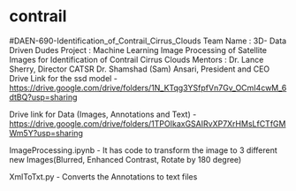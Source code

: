 # contrail
#DAEN-690-Identification_of_Contrail_Cirrus_Clouds
Team Name : 3D- Data Driven Dudes Project : Machine Learning Image Processing of Satellite Images for Identification of Contrail Cirrus Clouds 
Mentors : Dr. Lance Sherry, Director CATSR Dr. Shamshad (Sam) Ansari, President and CEO
Drive Link for the ssd model - https://drive.google.com/drive/folders/1N_KTqg3YSfpfVn7Gv_OCmI4cwM_6dtBQ?usp=sharing

Drive link for Data (Images, Annotations and Text) - https://drive.google.com/drive/folders/1TPOIkaxGSAIRvXP7XrHMsLfCTfGMWm5Y?usp=sharing

ImageProcessing.ipynb - It has code to transform the image to 3 different new Images(Blurred, Enhanced Contrast, Rotate by 180 degree)

XmlToTxt.py - Converts the Annotations to text files
